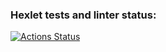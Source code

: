 ### Hexlet tests and linter status:
[![Actions Status](https://github.com/pxfrmd/frontend-project-44/workflows/hexlet-check/badge.svg)](https://github.com/pxfrmd/frontend-project-44/actions)